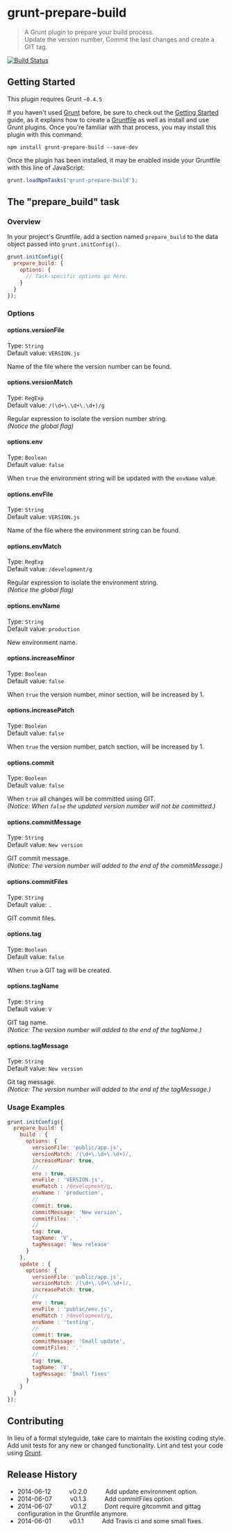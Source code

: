 # grunt-prepare-build

> A Grunt plugin to prepare your build process.  
  Update the version number, Commit the last changes and create a GIT tag.

[![Build Status](https://travis-ci.org/WitteStier/grunt-prepare-build.svg?branch=master)](https://travis-ci.org/WitteStier/grunt-prepare-build)

## Getting Started
This plugin requires Grunt `~0.4.5`

If you haven't used [Grunt](http://gruntjs.com/) before, be sure to check out the [Getting Started](http://gruntjs.com/getting-started) guide, as it explains how to create a [Gruntfile](http://gruntjs.com/sample-gruntfile) as well as install and use Grunt plugins. Once you're familiar with that process, you may install this plugin with this command:

```shell
npm install grunt-prepare-build --save-dev
```

Once the plugin has been installed, it may be enabled inside your Gruntfile with this line of JavaScript:

```js
grunt.loadNpmTasks('grunt-prepare-build');
```

## The "prepare_build" task

### Overview
In your project's Gruntfile, add a section named `prepare_build` to the data object passed into `grunt.initConfig()`.

```js
grunt.initConfig({
  prepare_build: {
    options: {
      // Task-specific options go here.
    }
  }
});
```

### Options

#### options.versionFile
Type: `String`  
Default value: `VERSION.js`

Name of the file where the version number can be found.

#### options.versionMatch
Type: `RegExp`  
Default value: `/(\d+\.\d+\.\d+)/g`

Regular expression to isolate the version number string.  
_(Notice the global flag)_

#### options.env
Type: `Boolean`  
Default value: `false`

When `true` the environment string will be updated with the `envName` value.

#### options.envFile
Type: `String`  
Default value: `VERSION.js`

Name of the file where the environment string can be found.

#### options.envMatch
Type: `RegExp`  
Default value: `/development/g`

Regular expression to isolate the environment string.  
_(Notice the global flag)_

#### options.envName
Type: `String`  
Default value: `production`

New environment name.

#### options.increaseMinor
Type: `Boolean`  
Default value: `false`

When `true` the version number, minor section, will be increased by 1.

#### options.increasePatch
Type: `Boolean`  
Default value: `false`

When `true` the version number, patch section, will be increased by 1.

#### options.commit
Type: `Boolean`  
Default value: `false`

When `true` all changes will be committed using GIT.  
_(Notice: When `false` the updated version number will not be committed.)_

#### options.commitMessage
Type: `String`  
Default value: `New version`

GIT commit message.  
_(Notice: The version number will added to the end of the commitMessage.)_

#### options.commitFiles
Type: `String`  
Default value: `.`

GIT commit files.

#### options.tag
Type: `Boolean`  
Default value: `false`

When `true` a GIT tag will be created.

#### options.tagName
Type: `String`  
Default value: `V`

GIT tag name.  
_(Notice: The version number will added to the end of the tagName.)_

#### options.tagMessage
Type: `String`  
Default value: `New version`

Git tag message.  
_(Notice: The version number will added to the end of the tagMessage.)_

### Usage Examples

```js
grunt.initConfig({
  prepare_build: {
    build : {
      options: {
        versionFile: 'public/app.js',
        versionMatch: /(\d+\.\d+\.\d+)/,
        increaseMinor: true,
        //
        env : true,
        envFile : 'VERSION.js',
        envMatch : /development/g,
        envName : 'production',
        //
        commit: true,
        commitMessage: 'New version',
        commitFiles: '.'
        //
        tag: true,
        tagName: 'V',
        tagMessage: 'New release'
      }
    },
    update : {
      options: {
        versionFile: 'public/app.js',
        versionMatch: /(\d+\.\d+\.\d+)/,
        increasePatch: true,
        //
        env : true,
        envFile : 'public/env.js',
        envMatch : /development/g,
        envName : 'testing',
        //
        commit: true,
        commitMessage: 'Small update',
        commitFiles: '.'
        //
        tag: true,
        tagName: 'V',
        tagMessage: 'Small fixes'
      }
    }
  }
});
```

## Contributing
In lieu of a formal styleguide, take care to maintain the existing coding style. Add unit tests for any new or changed functionality. Lint and test your code using [Grunt](http://gruntjs.com/).

## Release History
* 2014-06-12   v0.2.0   Add update environment option.
* 2014-06-07   v0.1.3   Add commitFiles option.
* 2014-06-07   v0.1.2   Dont require gitcommit and gittag configuration in the Gruntfile anymore.
* 2014-06-01   v0.1.1   Add Travis ci and some small fixes.
